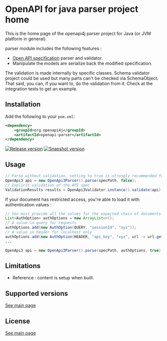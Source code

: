 # OpenAPI for java parser project home

This is the home page of the openapi4j parser project for Java (or JVM platform in general).

parser module includes the following features :
* [Open API specification](https://github.com/OAI/OpenAPI-Specification/blob/master/versions/3.0.2.md) parser and validator.
* Manipulate the models are serialize back the modified specification.

The validation is made internally by specific classes. Schema validator project could be used but many parts can't be checked via SchemaObject.  
That said, you can, if you want to, do the validation from it. Check at the integration tests to get an example.

## Installation

Add the following to your `pom.xml`:

```xml
<dependency>
    <groupId>org.openapi4j</groupId>
    <artifactId>openapi-parser</artifactId>
</dependency>
```
[![Release version](https://img.shields.io/nexus/r/org.openapi4j/openapi-schema-validator?style=for-the-badge&color=blue&label=Release&server=https%3A%2F%2Foss.sonatype.org)](https://search.maven.org/search?q=g:org.openapi4j%20a:openapi-parser)
[![Snapshot version](https://img.shields.io/nexus/s/org.openapi4j/openapi-schema-validator?style=for-the-badge&color=blue&label=Snapshot&server=https%3A%2F%2Foss.sonatype.org)](https://oss.sonatype.org/content/repositories/snapshots/org/openapi4j/openapi-parser/)

## Usage

```java
// Parse without validation, setting to true is strongly recommended for further data validation.
OpenApi3 api = new OpenApi3Parser().parse(specPath, false);
// Explicit validation of the API spec
ValidationResults results = OpenApi3Validator.instance().validate(api);
```

If your document has restricted access, you're able to load it with authentication values :
```java
// You must provide all the values for the expected chain of documents.
List<AuthOption> authOptions = new ArrayList<>();
// A value in query for requests
authOptions.add(new AuthOption(QUERY, "sessionId", "xyz"));
// A value in header for localhost only
authOptions.add(new AuthOption(HEADER, "api_key", "xyz", url -> url.getHost().equals("localhost")));
...

OpenApi3 api = new OpenApi3Parser().parse(specPath, authOptions, true);
```

## Limitations

* Reference : content is setup when built.

## Supported versions

[See main page](https://github.com/openapi4j/openapi4j#supported-versions)

## License

[See main page](https://github.com/openapi4j/openapi4j#license)
